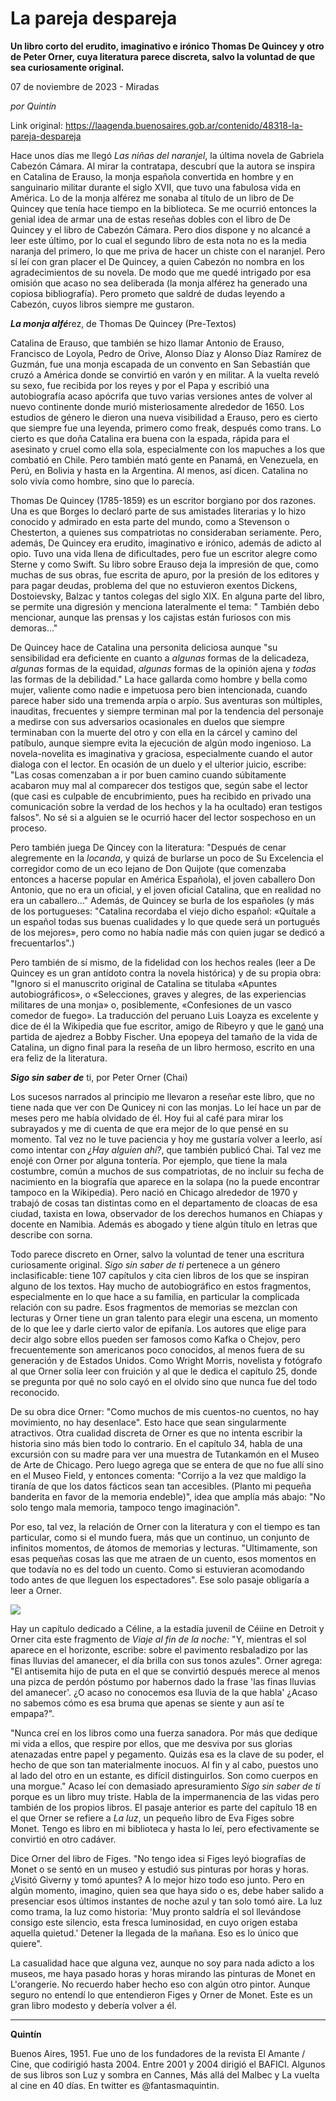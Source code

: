 # La pareja despareja

**Un libro corto del erudito, imaginativo e irónico Thomas De Quincey y otro de Peter Orner, cuya literatura parece discreta, salvo la voluntad de que sea curiosamente original.**

07 de noviembre de 2023 - Miradas

_por Quintín_

Link original: https://laagenda.buenosaires.gob.ar/contenido/48318-la-pareja-despareja



Hace unos días me llegó *Las niñas del naranjel*, la última novela de Gabriela Cabezón Cámara. Al mirar la contratapa, descubrí que la autora se inspira en Catalina de Erauso, la monja española convertida en hombre y en sanguinario militar durante el siglo XVII, que tuvo una fabulosa vida en América. Lo de la monja alférez me sonaba al título de un libro de De Quincey que tenía hace tiempo en la biblioteca. Se me ocurrió entonces la genial idea de armar una de estas reseñas dobles con el libro de De Quincey y el libro de Cabezón Cámara. Pero dios dispone y no alcancé a leer este último, por lo cual el segundo libro de esta nota no es la media naranja del primero, lo que me priva de hacer un chiste con el naranjel. Pero sí leí con gran placer el De Quincey, a quien Cabezón no nombra en los agradecimientos de su novela. De modo que me quedé intrigado por esa omisión que acaso no sea deliberada (la monja alférez ha generado una copiosa bibliografía). Pero prometo que saldré de dudas leyendo a Cabezón, cuyos libros siempre me gustaron.




***La monja alfé***rez, de Thomas De Quincey (Pre-Textos)




Catalina de Erauso, que también se hizo llamar Antonio de Erauso, Francisco de Loyola, Pedro de Orive, Alonso Díaz y Alonso Díaz Ramírez de Guzmán, fue una monja escapada de un convento en San Sebastián que cruzó a América donde se convirtió en varón y en militar. A la vuelta reveló su sexo, fue recibida por los reyes y por el Papa y escribió una autobiografía acaso apócrifa que tuvo varias versiones antes de volver al nuevo continente donde murió misteriosamente alrededor de 1650. Los estudios de género le dieron una nueva visibilidad a Erauso, pero es cierto que siempre fue una leyenda, primero como freak, después como trans. Lo cierto es que doña Catalina era buena con la espada, rápida para el asesinato y cruel como ella sola, especialmente con los mapuches a los que combatió en Chile. Pero también mató gente en Panamá, en Venezuela, en Perú, en Bolivia y hasta en la Argentina. Al menos, así dicen. Catalina no solo vivía como hombre, sino que lo parecía.




Thomas De Quincey (1785-1859) es un escritor borgiano por dos razones. Una es que Borges lo declaró parte de sus amistades literarias y lo hizo conocido y admirado en esta parte del mundo, como a Stevenson o Chesterton, a quienes sus compatriotas no consideraban seriamente. Pero, además, De Quincey era erudito, imaginativo e irónico, además de adicto al opio. Tuvo una vida llena de dificultades, pero fue un escritor alegre como Sterne y como Swift. Su libro sobre Erauso deja la impresión de que, como muchas de sus obras, fue escrita de apuro, por la presión de los editores y para pagar deudas, problema del que no estuvieron exentos Dickens, Dostoievsky, Balzac y tantos colegas del siglo XIX. En alguna parte del libro, se permite una digresión y menciona lateralmente el tema: " También debo mencionar, aunque las prensas y los cajistas están furiosos con mis demoras..."




De Quincey hace de Catalina una personita deliciosa aunque "su sensibilidad era deficiente en cuanto a *algunas* formas de la delicadeza, *algunas* formas de la equidad, *algunas* formas de la opinión ajena y *todas* las formas de la debilidad." La hace gallarda como hombre y bella como mujer, valiente como nadie e impetuosa pero bien intencionada, cuando parece haber sido una tremenda arpía o arpío. Sus aventuras son múltiples, inauditas, frecuentes y siempre terminan mal por la tendencia del personaje a medirse con sus adversarios ocasionales en duelos que siempre terminaban con la muerte del otro y con ella en la cárcel y camino del patíbulo, aunque siempre evita la ejecución de algún modo ingenioso. La novela-novelita es imaginativa y graciosa, especialmente cuando el autor dialoga con el lector. En ocasión de un duelo y el ulterior juicio, escribe: "Las cosas comenzaban a ir por buen camino cuando súbitamente acabaron muy mal al comparecer dos testigos que, según sabe el lector (que casi es culpable de encubrimiento, pues ha recibido en privado una comunicación sobre la verdad de los hechos y la ha ocultado) eran testigos falsos". No sé si a alguien se le ocurrió hacer del lector sospechoso en un proceso.




Pero también juega De Qincey con la literatura: "Después de cenar alegremente en la *locanda*, y quizá de burlarse un poco de Su Excelencia el corregidor como de un eco lejano de Don Quijote (que comenzaba entonces a hacerse popular en América Española), el joven caballero Don Antonio, que no era un oficial, y el joven oficial Catalina, que en realidad no era un caballero..." Además, de Quincey se burla de los españoles (y más de los portugueses: "Catalina recordaba el viejo dicho español: «Quítale a un español todas sus buenas cualidades y lo que quede será un portugués de los mejores», pero como no había nadie más con quien jugar se dedicó a frecuentarlos".)




Pero también de sí mismo, de la fidelidad con los hechos reales (leer a De Quincey es un gran antídoto contra la novela histórica) y de su propia obra: "Ignoro si el manuscrito original de Catalina se titulaba «Apuntes autobiográficos», o «Selecciones, graves y alegres, de las experiencias militares de una monja» o, posiblemente, «Confesiones de un vasco comedor de fuego». La traducción del peruano Luis Loayza es excelente y dice de él la Wikipedia que fue escritor, amigo de Ribeyro y que le [ganó](https://www.chessgames.com/perl/chessgame?gid=1044230) una partida de ajedrez a Bobby Fischer. Una epopeya del tamaño de la vida de Catalina, un digno final para la reseña de un libro hermoso, escrito en una era feliz de la literatura.




***Sigo sin saber de*** ti, por Peter Orner (Chai)




Los sucesos narrados al principio me llevaron a reseñar este libro, que no tiene nada que ver con De Qunicey ni con las monjas. Lo leí hace un par de meses pero me había olvidado de él. Hoy fui al café para mirar los subrayados y me di cuenta de que era mejor de lo que pensé en su momento. Tal vez no le tuve paciencia y hoy me gustaría volver a leerlo, así como intentar con *¿Hay alguien ahí?*, que también publicó Chai. Tal vez me enojé con Orner por alguna tontería. Por ejemplo, que tiene la mala costumbre, común a muchos de sus compatriotas, de no incluir su fecha de nacimiento en la biografía que aparece en la solapa (no la puede encontrar tampoco en la Wikipedia). Pero nació en Chicago alrededor de 1970 y trabajó de cosas tan distintas como en el departamento de cloacas de esa ciudad, taxista en Iowa, observador de los derechos humanos en Chiapas y docente en Namibia. Además es abogado y tiene algún título en letras que describe con sorna.




Todo parece discreto en Orner, salvo la voluntad de tener una escritura curiosamente original. *Sigo sin saber de ti* pertenece a un género inclasificable: tiene 107 capítulos y cita cien libros de los que se inspiran alguno de los textos. Hay mucho de autobiográfico en estos fragmentos, especialmente en lo que hace a su familia, en particular la complicada relación con su padre. Esos fragmentos de memorias se mezclan con lecturas y Orner tiene un gran talento para elegir una escena, un momento de lo que lee y darle cierto valor de epifanía. Los autores que elige para decir algo sobre ellos pueden ser famosos como Kafka o Chejov, pero frecuentemente son americanos poco conocidos, al menos fuera de su generación y de Estados Unidos. Como Wright Morris, novelista y fotógrafo al que Orner solía leer con fruición y al que le dedica el capítulo 25, donde se pregunta por qué no solo cayó en el olvido sino que nunca fue del todo reconocido.




De su obra dice Orner: "Como muchos de mis cuentos-no cuentos, no hay movimiento, no hay desenlace". Esto hace que sean singularmente atractivos. Otra cualidad discreta de Orner es que no intenta escribir la historia sino más bien todo lo contrario. En el capítulo 34, habla de una excursión con su madre para ver una muestra de Tutankamón en el Museo de Arte de Chicago. Pero luego agrega que se entera de que no fue allí sino en el Museo Field, y entonces comenta: "Corrijo a la vez que maldigo la tiranía de que los datos fácticos sean tan accesibles. (Planto mi pequeña banderita en favor de la memoria endeble)", idea que amplía más abajo: "No solo tengo mala memoria, tampoco tengo imaginación".




Por eso, tal vez, la relación de Orner con la literatura y con el tiempo es tan particular, como si el mundo fuera, más que un continuo, un conjunto de infinitos momentos, de átomos de memorias y lecturas. "Ultimamente, son esas pequeñas cosas las que me atraen de un cuento, esos momentos en que todavía no es del todo un cuento. Como si estuvieran acomodando todo antes de que lleguen los espectadores". Ese solo pasaje obligaría a leer a Orner.




![](https://cdn.feater.me/files/images/2931079/b6372c13-ff38-496d-a3e5-45da10b20d7c.jpg)




Hay un capítulo dedicado a Céline, a la estadía juvenil de Céiine en Detroit y Orner cita este fragmento de *Viaje al fin de la noche:* "Y, mientras el sol aparece en el horizonte, escribe: sobre el pavimento resbaladizo por las finas lluvias del amanecer, el día brilla con sus tonos azules". Orner agrega: "El antisemita hijo de puta en el que se convirtió después merece al menos una pizca de perdón póstumo por habernos dado la frase 'las finas lluvias del amanecer'. ¿O acaso no conocemos esa lluvia de la que habla' ¿Acaso no sabemos cómo es esa bruma que apenas se siente y aun así te empapa?".




"Nunca creí en los libros como una fuerza sanadora. Por más que dedique mi vida a ellos, que respire por ellos, que me desviva por sus glorias atenazadas entre papel y pegamento. Quizás esa es la clave de su poder, el hecho de que son tan materialmente inocuos. Al fin y al cabo, puestos uno al lado del otro en un estante, es difícil distinguirlos. Son como cuerpos en una morgue." Acaso leí con demasiado apresuramiento *Sigo sin saber de ti* porque es un libro muy triste. Habla de la impermanencia de las vidas pero también de los propios libros. El pasaje anterior es parte del capítulo 18 en el que Orner se refiere a *La luz*, un pequeño libro de Eva Figes sobre Monet. Tengo es libro en mi biblioteca y hasta lo leí, pero efectivamente se convirtió en otro cadáver.




Dice Orner del libro de Figes. "No tengo idea si Figes leyó biografías de Monet o se sentó en un museo y estudió sus pinturas por horas y horas. ¿Visitó Giverny y tomó apuntes? A lo mejor hizo todo eso junto. Pero en algún momento, imagino, quien sea que haya sido o es, debe haber salido a presenciar esos últimos instantes de noche azul y tan solo tomó aire. La luz como trama, la luz como historia: 'Muy pronto saldría el sol llevándose consigo este silencio, esta fresca luminosidad, en cuyo origen estaba aquella quietud.' Detener la llegada de la mañana. Eso es lo único que quiere".




La casualidad hace que alguna vez, aunque no soy para nada adicto a los museos, me haya pasado horas y horas mirando las pinturas de Monet en L'orangerie. No recuerdo haber hecho eso con algún otro pintor. Aunque seguro no entendí lo que entendieron Figes y Orner de Monet. Este es un gran libro modesto y debería volver a él.




---




**Quintín**




Buenos Aires, 1951. Fue uno de los fundadores de la revista El Amante / Cine, que codirigió hasta 2004. Entre 2001 y 2004 dirigió el BAFICI. Algunos de sus libros son Luz y sombra en Cannes, Más allá del Malbec y La vuelta al cine en 40 días. En twitter es @fantasmaquintin.



